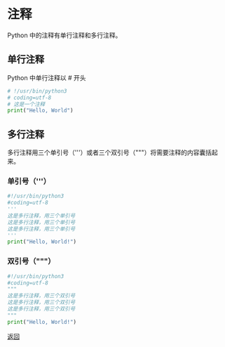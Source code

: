 # 注释

Python 中的注释有单行注释和多行注释。

## 单行注释

Python 中单行注释以 # 开头

```python
# !/usr/bin/python3 
# coding=utf-8
# 这是一个注释
print("Hello, World") 
```

## 多行注释

多行注释用三个单引号（'''）或者三个双引号（"""）将需要注释的内容囊括起来。

### 单引号（'''）

```python
#!/usr/bin/python3 
#coding=utf-8
'''
这是多行注释，用三个单引号
这是多行注释，用三个单引号 
这是多行注释，用三个单引号
'''
print("Hello, World!")
```

### 双引号（"""）

```python
#!/usr/bin/python3 
#coding=utf-8
"""
这是多行注释，用三个双引号
这是多行注释，用三个双引号 
这是多行注释，用三个双引号
"""
print("Hello, World!")
```

[返回](../README.md)
